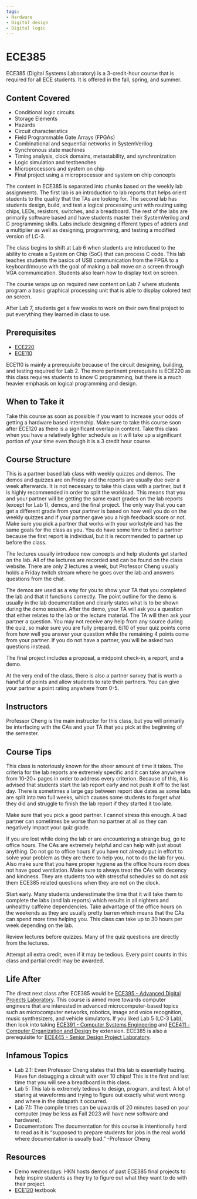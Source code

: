 ```yaml
---
tags:
- Hardware
- Digital design
- Digital logic
---
```

# ECE385

ECE385 (Digital Systems Laboratory) is a 3-credit-hour course that is required for all ECE students. It is offered in the fall, spring, and summer.

## Content Covered

- Conditional logic circuits
- Storage Elements
- Hazards
- Circuit characteristics
- Field Programmable Gate Arrays (FPGAs)
- Combinational and sequential networks in SystemVerilog
- Synchronous state machines
- Timing analysis, clock domains, metastability, and synchronization
- Logic simulation and testbenches
- Microprocessors and system on chip
- Final project using a microprocessor and system on chip concepts

The content in ECE385 is separated into chunks based on the weekly lab assignments. The first lab is an introduction to lab reports that helps orient students to the quality that the TAs are looking for. The second lab has students design, build, and test a logical processing unit with routing using chips, LEDs, resistors, switches, and a breadboard. The rest of the labs are primarily software based and have students master their SystemVerilog and C programming skills. Labs include designing different types of adders and a multiplier as well as designing, programming, and testing a modified version of LC-3. 

The class begins to shift at Lab 6 when students are introduced to the ability to create a System on Chip (SoC) that can process C code. This lab teaches students the basics of USB communication from the FPGA to a keyboard/mouse with the goal of making a ball move on a screen through VGA communication. Students also learn how to display text on screen.

The course wraps up on required new content on Lab 7 where students program a basic graphical processing unit that is able to display colored text on screen. 

After Lab 7, students get a few weeks to work on their own final project to put everything they learned in class to use.

## Prerequisites

- [ECE220](ECE220.md)
- [ECE110](ECE110.md)
  
ECE110 is mainly a prerequisite because of the circuit designing, building, and testing required for Lab 2. The more pertinent prerequisite is ECE220 as this class requires students to know C programming, but there is a much heavier emphasis on logical programming and design. 

## When to Take it

Take this course as soon as possible if you want to increase your odds of getting a hardware based internship. Make sure to take this course soon after ECE120 as there is a significant overlap in content. Take this class when you have a relatively lighter schedule as it will take up a significant portion of your time even though it is a 3 credit hour course. 

## Course Structure

This is a partner based lab class with weekly quizzes and demos. The demos and quizzes are on Friday and the reports are usually due over a week afterwards. It is not necessary to take this class with a partner, but it is highly recommended in order to split the workload. This means that you and your partner will be getting the same exact grades on the lab reports (except for Lab 1), demos, and the final project. The only way that you can get a different grade from your partner is based on how well you do on the weekly quizzes and if your partner gave you a high feedback score or not. Make sure you pick a partner that works with your workstyle and has the same goals for the class as you. You do have some time to find a partner because the first report is individual, but it is recommended to partner up before the class.

The lectures usually introduce new concepts and help students get started on the lab. All of the lectures are recorded and can be found on the class website. There are only 2 lectures a week, but Professor Cheng usually holds a Friday twitch stream where he goes over the lab and answers questions from the chat. 

The demos are used as a way for you to show your TA that you completed the lab and that it functions correctly. The point outline for the demo is usually in the lab documentation and clearly states what is to be shown during the demo session. After the demo, your TA will ask you a question that either relates to the lab or the lecture material. The TA will then ask your partner a question. You may not receive any help from any source during the quiz, so make sure you are fully prepared. 6/10 of your quiz points come from how well you answer your question while the remaining 4 points come from your partner. If you do not have a partner, you will be asked two questions instead. 

The final project includes a proposal, a midpoint check-in, a report, and a demo. 

At the very end of the class, there is also a partner survey that is worth a handful of points and allow students to rate their partners. You can give your partner a point rating anywhere from 0-5. 

## Instructors

Professor Cheng is the main instructor for this class, but you will primarily be interfacing with the CAs and your TA that you pick at the beginning of the semester. 

## Course Tips

This class is notoriously known for the sheer amount of time it takes. The criteria for the lab reports are extremely specific and it can take anywhere from 10-20+ pages in order to address every criterion. Because of this, it is advised that students start the lab report early and not push it off to the last day. There is sometimes a large gap between report due dates as some labs are split into two full weeks, which causes some students to forget what they did and struggle to finish the lab report if they started it too late. 

Make sure that you pick a good partner. I cannot stress this enough. A bad partner can sometimes be worse than no partner at all as they can negatively impact your quiz grade. 

If you are lost while doing the lab or are encountering a strange bug, go to office hours. The CAs are extremely helpful and can help with just about anything. Do not go to office hours if you have not already put in effort to solve your problem as they are there to help you, not to do the lab for you. Also make sure that you have proper hygiene as the office hours room does not have good ventilation. Make sure to always treat the CAs with decency and kindness. They are students too with stressful schedules so do not ask them ECE385 related questions when they are not on the clock. 

Start early. Many students underestimate the time that it will take them to complete the labs (and lab reports) which results in all nighters and unhealthy caffeine dependencies. Take advantage of the office hours on the weekends as they are usually pretty barren which means that the CAs can spend more time helping you. This class can take up to 30 hours per week depending on the lab. 

Review lectures before quizzes. Many of the quiz questions are directly from the lectures. 

Attempt all extra credit, even if it may be tedious. Every point counts in this class and partial credit may be awarded. 

## Life After

The direct next class after ECE385 would be [ECE395 - Advanced Digital Projects Laboratory](ECE395.md). This course is aimed more towards computer engineers that are interested in advanced microcomputer-based topics such as microcomputer networks, robotics, image and voice recognition, music synthesizers, and vehicle simulators. If you liked Lab 5 (LC-3 Lab), then look into taking [ECE391 - Computer Systems Engineering](ECE391.md) and [ECE411 - Computer Organization and Design](ECE411.md) by extension. ECE385 is also a prerequisite for [ECE445 - Senior Design Project Laboratory](ECE445.md).

## Infamous Topics

- Lab 2.1: Even Professor Cheng states that this lab is essentially hazing. Have fun debugging a circuit with over 10 chips! This is the first and last time that you will see a breadboard in this class. 
- Lab 5: This lab is extremely tedious to design, program, and test. A lot of staring at waveforms and trying to figure out exactly what went wrong and where in the datapath it occurred. 
- Lab 7.1: The compile times can be upwards of 20 minutes based on your computer (may be less as Fall 2023 will have new software and hardware).
- Documentation: The documentation for this course is intentionally hard to read as it is “supposed to prepare students for jobs in the real world where documentation is usually bad.” -Professor Cheng

## Resources
- Demo wednesdays: HKN hosts demos of past ECE385 final projects to help inspire students as they try to figure out what they want to do with their project.
- [ECE120](ECE120.md) textbook
